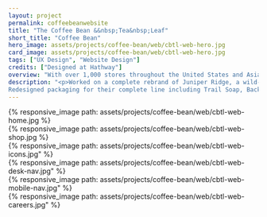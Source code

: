 ```yaml
---
layout: project
permalink: coffeebeanwebsite
title: "The Coffee Bean &&nbsp;Tea&nbsp;Leaf"
short_title: "Coffee Bean"
hero_image: assets/projects/coffee-bean/web/cbtl-web-hero.jpg
card_image: assets/projects/coffee-bean/web/cbtl-web-hero.jpg
tags: ["UX Design", "Website Design"]
credits: ["Designed at Hathway"]
overview: "With over 1,000 stores throughout the United States and Asia, The Coffee Bean & Tea Leaf was ready to match their online presence to their physical."
description: "<p>Worked on a complete rebrand of Juniper Ridge, a wild-harvested fragrance company, to visually unify their brand.
Redesigned packaging for their complete line including Trail Soap, Backpacker's Cologne, Cabin Spray, Campfire Incense and Smudge's.</p>"
---
```


<div class="grid grid--offset">
  <div class="grid__col-12">
    {% responsive_image path: assets/projects/coffee-bean/web/cbtl-web-home.jpg %}
  </div>
</div>

<div class="grid grid--offset">
  <div class="grid__col-12">
    {% responsive_image path: assets/projects/coffee-bean/web/cbtl-web-shop.jpg %}
  </div>
</div>

<div class="grid grid--offset">
  <div class="grid__col-12">
    {% responsive_image path: assets/projects/coffee-bean/web/cbtl-web-icons.jpg" %}
  </div>
</div>

<div class="grid grid--offset">
  <div class="grid__col-12">
    {% responsive_image path: assets/projects/coffee-bean/web/cbtl-web-desk-nav.jpg" %}
  </div>
</div>

<div class="grid grid--offset">
  <div class="grid__col-12">
    {% responsive_image path: assets/projects/coffee-bean/web/cbtl-web-mobile-nav.jpg" %}
  </div>
</div>

<div class="grid grid--offset">
  <div class="grid__col-12">
    {% responsive_image path: assets/projects/coffee-bean/web/cbtl-web-careers.jpg" %}
  </div>
</div>